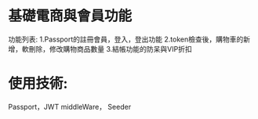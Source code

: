# 基礎電商與會員功能
功能列表:
1.Passport的註冊會員，登入，登出功能
2.token檢查後，購物車的新增，軟刪除，修改購物商品數量
3.結帳功能的防呆與VIP折扣

# 使用技術:
Passport，JWT
middleWare，
Seeder